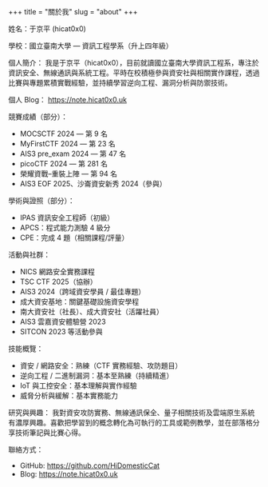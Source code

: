 +++
title = "關於我"
slug = "about"
+++

姓名：于京平 (hicat0x0)

學校：國立臺南大學 — 資訊工程學系（升上四年級）

個人簡介：
我是于京平（hicat0x0），目前就讀國立臺南大學資訊工程系，專注於資訊安全、無線通訊與系統工程。平時在校積極參與資安社與相關實作課程，透過比賽與專題累積實戰經驗，並持續學習逆向工程、漏洞分析與防禦技術。

個人 Blog：
https://note.hicat0x0.uk

競賽成績（部分）：
- MOCSCTF 2024 — 第 9 名
- MyFirstCTF 2024 — 第 23 名
- AIS3 pre_exam 2024 — 第 47 名
- picoCTF 2024 — 第 281 名
- 榮耀資戰–重裝上陣 — 第 94 名
- AIS3 EOF 2025、沙崙資安新秀 2024（參與）

學術與證照（部分）：
- IPAS 資訊安全工程師（初級）
- APCS：程式能力測驗 4 級分
- CPE：完成 4 題（相關課程/評量）

活動與社群：
- NICS 網路安全實務課程
- TSC CTF 2025（協辦）
- AIS3 2024（跨域資安學員 / 最佳專題）
- 成大資安基地：關鍵基礎設施資安學程
- 南大資安社（社長）、成大資安社（活躍社員）
- AIS3 雲嘉資安體驗營 2023
- SITCON 2023 等活動參與

技能概覽：
- 資安 / 網路安全：熟練（CTF 實務經驗、攻防題目）
- 逆向工程 / 二進制漏洞：基本至熟練（持續精進）
- IoT 與工控安全：基本理解與實作經驗
- 威脅分析與緩解：基本實務能力

研究與興趣：
我對資安攻防實務、無線通訊保全、量子相關技術及雲端原生系統有濃厚興趣。喜歡把學習到的概念轉化為可執行的工具或範例教學，並在部落格分享技術筆記與比賽心得。

聯絡方式：
- GitHub: https://github.com/HiDomesticCat
- Blog: https://note.hicat0x0.uk
